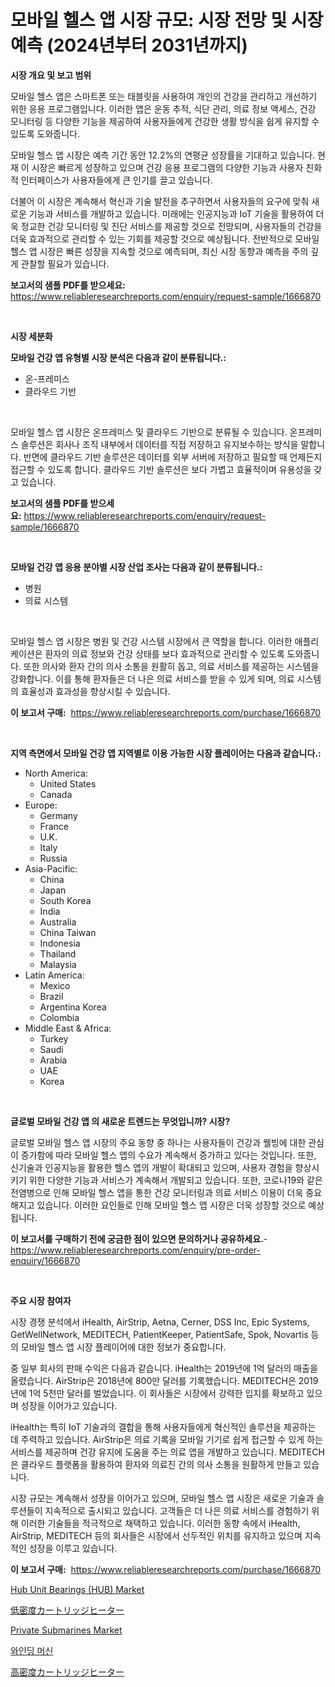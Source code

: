 <p><h1>모바일 헬스 앱 시장 규모: 시장 전망 및 시장 예측 (2024년부터 2031년까지)</h1></p><p><strong>시장 개요 및 보고 범위</strong></p>
<p><p>모바일 헬스 앱은 스마트폰 또는 태블릿을 사용하여 개인의 건강을 관리하고 개선하기 위한 응용 프로그램입니다. 이러한 앱은 운동 추적, 식단 관리, 의료 정보 액세스, 건강 모니터링 등 다양한 기능을 제공하여 사용자들에게 건강한 생활 방식을 쉽게 유지할 수 있도록 도와줍니다.</p><p>모바일 헬스 앱 시장은 예측 기간 동안 12.2%의 연평균 성장률을 기대하고 있습니다. 현재 이 시장은 빠르게 성장하고 있으며 건강 응용 프로그램의 다양한 기능과 사용자 친화적 인터페이스가 사용자들에게 큰 인기를 끌고 있습니다. </p><p>더불어 이 시장은 계속해서 혁신과 기술 발전을 추구하면서 사용자들의 요구에 맞춰 새로운 기능과 서비스를 개발하고 있습니다. 미래에는 인공지능과 IoT 기술을 활용하여 더욱 정교한 건강 모니터링 및 진단 서비스를 제공할 것으로 전망되며, 사용자들의 건강을 더욱 효과적으로 관리할 수 있는 기회를 제공할 것으로 예상됩니다. 전반적으로 모바일 헬스 앱 시장은 빠른 성장을 지속할 것으로 예측되며, 최신 시장 동향과 예측을 주의 깊게 관찰할 필요가 있습니다.</p></p>
<p><strong>보고서의 샘플 PDF를 받으세요:</strong> <a href="https://www.reliableresearchreports.com/enquiry/request-sample/1666870">https://www.reliableresearchreports.com/enquiry/request-sample/1666870</a></p>
<p>&nbsp;</p>
<p><strong>시장 세분화</strong></p>
<p><strong>모바일 건강 앱 유형별 시장 분석은 다음과 같이 분류됩니다.:</strong></p>
<p><ul><li>온-프레미스</li><li>클라우드 기반</li></ul></p>
<p>&nbsp;</p>
<p><p>모바일 헬스 앱 시장은 온프레미스 및 클라우드 기반으로 분류될 수 있습니다. 온프레미스 솔루션은 회사나 조직 내부에서 데이터를 직접 저장하고 유지보수하는 방식을 말합니다. 반면에 클라우드 기반 솔루션은 데이터를 외부 서버에 저장하고 필요할 때 언제든지 접근할 수 있도록 합니다. 클라우드 기반 솔루션은 보다 가볍고 효율적이며 유용성을 갖고 있습니다.</p></p>
<p><strong>보고서의 샘플 PDF를 받으세요:</strong>&nbsp;<a href="https://www.reliableresearchreports.com/enquiry/request-sample/1666870">https://www.reliableresearchreports.com/enquiry/request-sample/1666870</a></p>
<p>&nbsp;</p>
<p><strong> 모바일 건강 앱 응용 분야별 시장 산업 조사는 다음과 같이 분류됩니다.:</strong></p>
<p><ul><li>병원</li><li>의료 시스템</li></ul></p>
<p>&nbsp;</p>
<p><p>모바일 헬스 앱 시장은 병원 및 건강 시스템 시장에서 큰 역할을 합니다. 이러한 애플리케이션은 환자의 의료 정보와 건강 상태를 보다 효과적으로 관리할 수 있도록 도와줍니다. 또한 의사와 환자 간의 의사 소통을 원활히 돕고, 의료 서비스를 제공하는 시스템을 강화합니다. 이를 통해 환자들은 더 나은 의료 서비스를 받을 수 있게 되며, 의료 시스템의 효율성과 효과성을 향상시킬 수 있습니다.</p></p>
<p><strong>이 보고서 구매:</strong>&nbsp; <a href="https://www.reliableresearchreports.com/purchase/1666870">https://www.reliableresearchreports.com/purchase/1666870</a></p>
<p>&nbsp;</p>
<p><strong>지역 측면에서 모바일 건강 앱 지역별로 이용 가능한 시장 플레이어는 다음과 같습니다.:</strong></p>
<p><ul>
    <li>
        North America:
        <ul>
            <li>United States</li>
            <li>Canada</li>
        </ul>
    </li>
    <li>
        Europe:
        <ul>
            <li>Germany</li>
            <li>France</li>
            <li>U.K.</li>
            <li>Italy</li>
            <li>Russia</li>
        </ul>
    </li>
    <li>
        Asia-Pacific:
        <ul>
            <li>China</li>
            <li>Japan</li>
            <li>South Korea</li>
            <li>India</li>
            <li>Australia</li>
            <li>China Taiwan</li>
            <li>Indonesia</li>
            <li>Thailand</li>
            <li>Malaysia</li>
        </ul>
    </li>
    <li>
        Latin America:
        <ul>
            <li>Mexico</li>
            <li>Brazil</li>
            <li>Argentina Korea</li>
            <li>Colombia</li>
        </ul>
    </li>
    <li>
        Middle East & Africa:
        <ul>
            <li>Turkey</li>
            <li>Saudi</li>
            <li>Arabia</li>
            <li>UAE</li>
            <li>Korea</li>
        </ul>
    </li>
    </ul></p>
<p>&nbsp;</p>
<p><strong>글로벌 모바일 건강 앱 의 새로운 트렌드는 무엇입니까? 시장?</strong></p>
<p><p>글로벌 모바일 헬스 앱 시장의 주요 동향 중 하나는 사용자들이 건강과 웰빙에 대한 관심이 증가함에 따라 모바일 헬스 앱의 수요가 계속해서 증가하고 있다는 것입니다. 또한, 신기술과 인공지능을 활용한 헬스 앱의 개발이 확대되고 있으며, 사용자 경험을 향상시키기 위한 다양한 기능과 서비스가 계속해서 개발되고 있습니다. 또한, 코로나19와 같은 전염병으로 인해 모바일 헬스 앱을 통한 건강 모니터링과 의료 서비스 이용이 더욱 중요해지고 있습니다. 이러한 요인들로 인해 모바일 헬스 앱 시장은 더욱 성장할 것으로 예상됩니다.</p></p>
<p><strong>이 보고서를 구매하기 전에 궁금한 점이 있으면 문의하거나 공유하세요.</strong>- <a href="https://www.reliableresearchreports.com/enquiry/pre-order-enquiry/1666870">https://www.reliableresearchreports.com/enquiry/pre-order-enquiry/1666870</a></p>
<p>&nbsp;</p>
<p><strong>주요 시장 참여자</strong></p>
<p><p>시장 경쟁 분석에서 iHealth, AirStrip, Aetna, Cerner, DSS Inc, Epic Systems, GetWellNetwork, MEDITECH, PatientKeeper, PatientSafe, Spok, Novartis 등의 모바일 헬스 앱 시장 플레이어에 대한 정보가 중요합니다. </p><p>중 일부 회사의 판매 수익은 다음과 같습니다. iHealth는 2019년에 1억 달러의 매출을 올렸습니다. AirStrip은 2018년에 800만 달러를 기록했습니다. MEDITECH은 2019년에 1억 5천만 달러를 벌었습니다. 이 회사들은 시장에서 강력한 입지를 확보하고 있으며 성장을 이어가고 있습니다.</p><p>iHealth는 특히 IoT 기술과의 결합을 통해 사용자들에게 혁신적인 솔루션을 제공하는 데 주력하고 있습니다. AirStrip은 의료 기록을 모바일 기기로 쉽게 접근할 수 있게 하는 서비스를 제공하며 건강 유지에 도움을 주는 의료 앱을 개발하고 있습니다. MEDITECH은 클라우드 플랫폼을 활용하여 환자와 의료진 간의 의사 소통을 원활하게 만들고 있습니다. </p><p>시장 규모는 계속해서 성장을 이어가고 있으며, 모바일 헬스 앱 시장은 새로운 기술과 솔루션들이 지속적으로 출시되고 있습니다. 고객들은 더 나은 의료 서비스를 경험하기 위해 이러한 기술들을 적극적으로 채택하고 있습니다. 이러한 동향 속에서 iHealth, AirStrip, MEDITECH 등의 회사들은 시장에서 선두적인 위치를 유지하고 있으며 지속적인 성장을 이루고 있습니다.</p></p>
<p><strong>이 보고서 구매:</strong>&nbsp;&nbsp;<a href="https://www.reliableresearchreports.com/purchase/1666870">https://www.reliableresearchreports.com/purchase/1666870</a></p>
<p><p><a href="https://issuu.com/reportprime-2/docs/hub-unit-bearings-hub-market-size-2030.pptx">Hub Unit Bearings (HUB) Market</a></p><p><a href="https://github.com/pepo3k/Market-Research-Report-List-1/blob/main/752823215501.md">低密度カートリッジヒーター</a></p><p><a href="https://view.publitas.com/reportprime-1/private-submarines-market-offers-provide-insightful-data-for-the-time-period-from-2024-to-2031-and-also-provide-analysis-based-on-application-type-and-region/">Private Submarines Market</a></p><p><a href="https://medium.com/@sybleferry/%EC%99%80%EC%9D%B8%EB%94%A9-%EA%B8%B0%EA%B3%84-%EC%8B%9C%EC%9E%A5-%EA%B2%BD%EC%9F%81-%EB%B6%84%EC%84%9D-%EC%8B%9C%EC%9E%A5-%ED%8A%B8%EB%A0%8C%EB%93%9C-%EB%B0%8F-2031%EB%85%84%EA%B9%8C%EC%A7%80%EC%9D%98-%EC%98%88%EC%B8%A1-b9bf0dca8d7c">와인딩 머신</a></p><p><a href="https://github.com/vhemk0794148/Market-Research-Report-List-1/blob/main/556613315500.md">高密度カートリッジヒーター</a></p></p>
